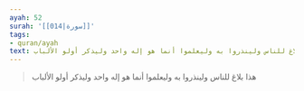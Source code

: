 ```yaml
---
ayah: 52
surah: '[[014|سورة]]'
tags:
- quran/ayah
text: هذا بلاغ للناس ولينذروا به وليعلموا أنما هو إله واحد وليذكر أولو الألباب
---
```

> هذا بلاغ للناس ولينذروا به وليعلموا أنما هو إله واحد وليذكر أولو الألباب
